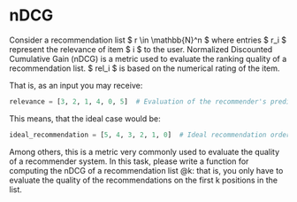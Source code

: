 # nDCG

Consider a recommendation list  $ r \in \mathbb{N}^n $ where entries $ r_i $ represent the relevance of item $ i $ to the user. Normalized Discounted Cumulative Gain (nDCG) is a metric used to evaluate the ranking quality of a recommendation list. $ rel_i $ is based on the numerical rating of the item.  

That is, as an input you may receive: 

```python
relevance = [3, 2, 1, 4, 0, 5]  # Evaluation of the recommender's prediction by a user
```

This means, that the ideal case would be: 

```python
ideal_recommendation = [5, 4, 3, 2, 1, 0]  # Ideal recommendation order
```

Among others, this is a metric very commonly used to evaluate the quality of a recommender system. 
In this task, please write a function for computing the nDCG of a recommendation list @k: that is, you only have to evaluate the quality of the recommendations on the first k positions in the list.